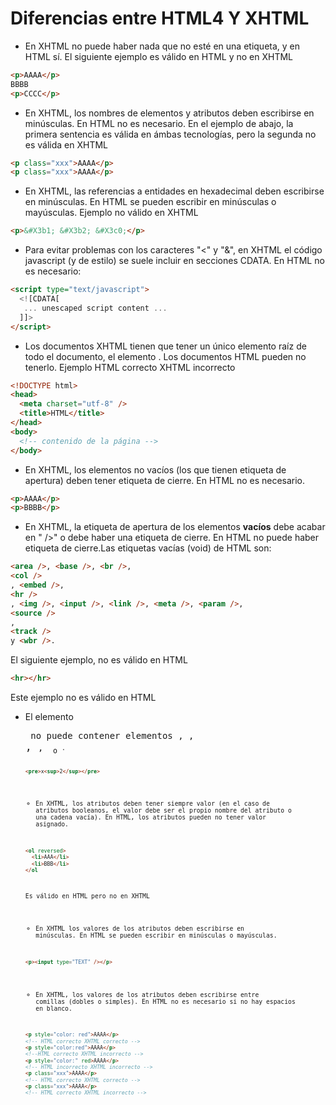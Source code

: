 # Diferencias entre HTML4 Y XHTML

- En XHTML no puede haber nada que no esté en una etiqueta, y en HTML sí. El siguiente ejemplo es válido en HTML y no en XHTML

```html
<p>AAAA</p>
BBBB
<p>CCCC</p>
```

- En XHTML, los nombres de elementos y atributos deben escribirse en minúsculas. En HTML no es necesario. En el ejemplo de abajo, la primera sentencia es válida en ámbas tecnologías, pero la segunda no es válida en XHTML

```html
<p class="xxx">AAAA</p>
<p class="xxx">AAAA</p>
```

- En XHTML, las referencias a entidades en hexadecimal deben escribirse en minúsculas. En HTML se pueden escribir en minúsculas o mayúsculas. Ejemplo no válido en XHTML

```html
<p>&#X3b1; &#X3b2; &#X3c0;</p>
```

- Para evitar problemas con los caracteres "<" y "&", en XHTML el código javascript (y de estilo) se suele incluir en secciones CDATA. En HTML no es necesario:

```html
<script type="text/javascript">
  <![CDATA[
   ... unescaped script content ...
  ]]>
</script>
```

- Los documentos XHTML tienen que tener un único elemento raíz de todo el documento, el elemento <html>. Los documentos HTML pueden no tenerlo. Ejemplo HTML correcto XHTML incorrecto

```html
<!DOCTYPE html>
<head>
  <meta charset="utf-8" />
  <title>HTML</title>
</head>
<body>
  <!-- contenido de la página -->
</body>
```

- En XHTML, los elementos no vacíos (los que tienen etiqueta de apertura) deben tener etiqueta de cierre. En HTML no es necesario.

```html
<p>AAAA</p>
<p>BBBB</p>
```

- En XHTML, la etiqueta de apertura de los elementos **vacíos** debe acabar en " />" o debe haber una etiqueta de cierre. En HTML no puede haber etiqueta de cierre.Las etiquetas vacías (void) de HTML son:

```html
<area />, <base />, <br />,
<col />
, <embed />,
<hr />
, <img />, <input />, <link />, <meta />, <param />,
<source />
,
<track />
y <wbr />.
```

El siguiente ejemplo, no es válido en HTML

```html
<hr></hr>
```

Este ejemplo no es válido en HTML

- El elemento <pre> no puede contener elementos <img>, <object>, <big>, <small>, <sub> o <sup>.

```html
<pre>x<sup>2</sup></pre>
```

- En XHTML, los atributos deben tener siempre valor (en el caso de atributos booleanos, el valor debe ser el propio nombre del atributo o una cadena vacía). En HTML, los atributos pueden no tener valor asignado.

```html
<ol reversed>
  <li>AAA</li>
  <li>BBB</li>
</ol
```

Es válido en HTML pero no en XHTML

- En XHTML los valores de los atributos deben escribirse en minúsculas. En HTML se pueden escribir en minúsculas o mayúsculas.

```html
<p><input type="TEXT" /></p>
```

- En XHTML, los valores de los atributos deben escribirse entre comillas (dobles o simples). En HTML no es necesario si no hay espacios en blanco.

```html
<p style="color: red">AAAA</p>
<!-- HTML correcto XHTML correcto -->
<p style="color:red">AAAA</p>
<!--HTML correcto XHTML incorrecto -->
<p style="color:" red>AAAA</p>
<!-- HTML incorrecto XHTML incorrecto -->
<p class="xxx">AAAA</p>
<!-- HTML correcto XHTML correcto -->
<p class="xxx">AAAA</p>
<!-- HTML correcto XHTML incorrecto -->
```
